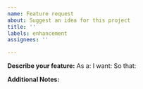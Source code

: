 ```yaml
---
name: Feature request
about: Suggest an idea for this project
title: ''
labels: enhancement
assignees: ''

---
```


**Describe your feature:**
As a:
I want:
So that:

**Additional Notes:**
